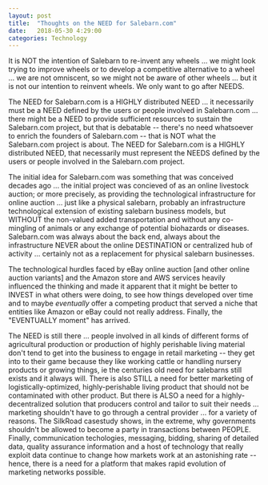 ```yaml
---
layout: post
title:  "Thoughts on the NEED for Salebarn.com"
date:   2018-05-30 4:29:00
categories: Technology
---
```


It is NOT the intention of Salebarn to re-invent any wheels ... we might look trying to improve wheels or to develop a competitive alternative to a wheel ... we are not omniscent, so we might not be aware of other wheels ... but it is not our intention to reinvent wheels. We only want to go after NEEDS. 

The NEED for Salebarn.com is a HIGHLY distributed NEED ... it necessarily must be a NEED defined by the users or people involved in Salebarn.com ... there might be a NEED to provide sufficient resources to sustain the Salebarn.com project, but that is debatable -- there's no need whatsoever to enrich the founders of Salebarn.com -- that is NOT what the Salebarn.com project is about. The NEED for Salebarn.com is a HIGHLY distributed NEED, that necessarily must represent the NEEDS defined by the users or people involved in the Salebarn.com project.


The initial idea for Salebarn.com was something that was conceived decades ago ... the initial project was concieved of as an online livestock auction; or more precisely, as providing the technological infrastructure for online auction ... just like a physical salebarn, probably an infrastructure technological extension of existing salebarn business models, but WITHOUT the non-valued added transportation and without any co-mingling of animals or any exchange of potential biohazards or diseases. Salebarn.com was always about the back end, always about the infrastructure NEVER about the online DESTINATION or centralized hub of activity ... certainly not as a replacement for physical salebarn businesses.

The technological hurdles faced by eBay online auction [and other online auction variants] and the Amazon store and AWS services heavily influenced the thinking and made it apparent that it might be better to INVEST in what others were doing, to see how things developed over time and to maybe *eventually* offer a competing product that served a niche that entities like Amazon or eBay could not really address.  Finally, the "EVENTUALLY moment" has arrived.

The NEED is still there ... people involved in all kinds of different forms of agricultural production or production of highly perishable living material don't tend to get into the business to engage in retail marketing -- they get into to their game because they like working cattle or handling nursery products or growing things, ie the centuries old need for salebarns still exists and it always will. There is also STILL a need for better marketing of logistically-optimized, highly-perishable living product that should not be contaminated with other product. But there is ALSO a need for a highly-decentralized solution that producers control and tailor to suit their needs ... marketing shouldn't have to go through a central provider ... for a variety of reasons. The SilkRoad casestudy shows, in the extreme, why governments shouldn't be allowed to become a party in transactions between PEOPLE. Finally, communication techologies, messaging, bidding, sharing of detailed data, quality assurance information and a host of technology that really exploit data continue to change how markets work at an astonishing rate -- hence, there is a need for a platform that makes rapid evolution of marketing networks possible.
